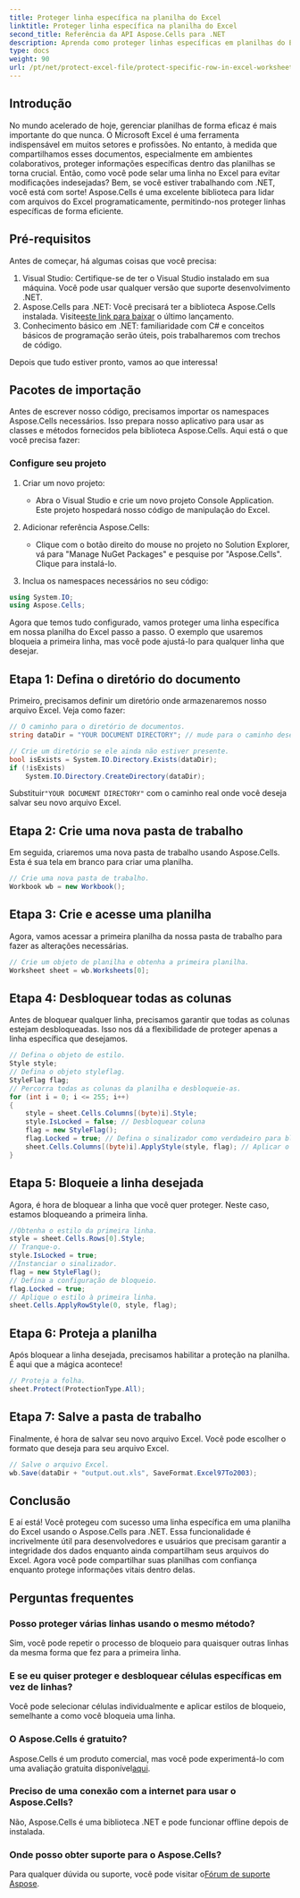 ```yaml
---
title: Proteger linha específica na planilha do Excel
linktitle: Proteger linha específica na planilha do Excel
second_title: Referência da API Aspose.Cells para .NET
description: Aprenda como proteger linhas específicas em planilhas do Excel usando Aspose.Cells para .NET. Um guia passo a passo personalizado para desenvolvedores.
type: docs
weight: 90
url: /pt/net/protect-excel-file/protect-specific-row-in-excel-worksheet/
---
```

## Introdução

No mundo acelerado de hoje, gerenciar planilhas de forma eficaz é mais importante do que nunca. O Microsoft Excel é uma ferramenta indispensável em muitos setores e profissões. No entanto, à medida que compartilhamos esses documentos, especialmente em ambientes colaborativos, proteger informações específicas dentro das planilhas se torna crucial. Então, como você pode selar uma linha no Excel para evitar modificações indesejadas? Bem, se você estiver trabalhando com .NET, você está com sorte! Aspose.Cells é uma excelente biblioteca para lidar com arquivos do Excel programaticamente, permitindo-nos proteger linhas específicas de forma eficiente.

## Pré-requisitos

Antes de começar, há algumas coisas que você precisa:

1. Visual Studio: Certifique-se de ter o Visual Studio instalado em sua máquina. Você pode usar qualquer versão que suporte desenvolvimento .NET.
2.  Aspose.Cells para .NET: Você precisará ter a biblioteca Aspose.Cells instalada. Visite[este link para baixar](https://releases.aspose.com/cells/net/) o último lançamento.
3. Conhecimento básico em .NET: familiaridade com C# e conceitos básicos de programação serão úteis, pois trabalharemos com trechos de código.

Depois que tudo estiver pronto, vamos ao que interessa!

## Pacotes de importação

Antes de escrever nosso código, precisamos importar os namespaces Aspose.Cells necessários. Isso prepara nosso aplicativo para usar as classes e métodos fornecidos pela biblioteca Aspose.Cells. Aqui está o que você precisa fazer:

### Configure seu projeto

1. Criar um novo projeto:
   - Abra o Visual Studio e crie um novo projeto Console Application. Este projeto hospedará nosso código de manipulação do Excel.

2. Adicionar referência Aspose.Cells:
   - Clique com o botão direito do mouse no projeto no Solution Explorer, vá para "Manage NuGet Packages" e pesquise por "Aspose.Cells". Clique para instalá-lo.

3. Inclua os namespaces necessários no seu código:
```csharp
using System.IO;
using Aspose.Cells;
```

Agora que temos tudo configurado, vamos proteger uma linha específica em nossa planilha do Excel passo a passo. O exemplo que usaremos bloqueia a primeira linha, mas você pode ajustá-lo para qualquer linha que desejar.

## Etapa 1: Defina o diretório do documento

Primeiro, precisamos definir um diretório onde armazenaremos nosso arquivo Excel. Veja como fazer:

```csharp
// O caminho para o diretório de documentos.
string dataDir = "YOUR DOCUMENT DIRECTORY"; // mude para o caminho desejado.

// Crie um diretório se ele ainda não estiver presente.
bool isExists = System.IO.Directory.Exists(dataDir);
if (!isExists)
    System.IO.Directory.CreateDirectory(dataDir);
```

 Substituir`"YOUR DOCUMENT DIRECTORY"` com o caminho real onde você deseja salvar seu novo arquivo Excel.

## Etapa 2: Crie uma nova pasta de trabalho

Em seguida, criaremos uma nova pasta de trabalho usando Aspose.Cells. Esta é sua tela em branco para criar uma planilha.

```csharp
// Crie uma nova pasta de trabalho.
Workbook wb = new Workbook();
```

## Etapa 3: Crie e acesse uma planilha

Agora, vamos acessar a primeira planilha da nossa pasta de trabalho para fazer as alterações necessárias.

```csharp
// Crie um objeto de planilha e obtenha a primeira planilha.
Worksheet sheet = wb.Worksheets[0];
```

## Etapa 4: Desbloquear todas as colunas

Antes de bloquear qualquer linha, precisamos garantir que todas as colunas estejam desbloqueadas. Isso nos dá a flexibilidade de proteger apenas a linha específica que desejamos.

```csharp
// Defina o objeto de estilo.
Style style;
// Defina o objeto styleflag.
StyleFlag flag;
// Percorra todas as colunas da planilha e desbloqueie-as.
for (int i = 0; i <= 255; i++)
{
    style = sheet.Cells.Columns[(byte)i].Style;
    style.IsLocked = false; // Desbloquear coluna
    flag = new StyleFlag();
    flag.Locked = true; // Defina o sinalizador como verdadeiro para bloqueio
    sheet.Cells.Columns[(byte)i].ApplyStyle(style, flag); // Aplicar o estilo
}
```

## Etapa 5: Bloqueie a linha desejada

Agora, é hora de bloquear a linha que você quer proteger. Neste caso, estamos bloqueando a primeira linha.

```csharp
//Obtenha o estilo da primeira linha.
style = sheet.Cells.Rows[0].Style;
// Tranque-o.
style.IsLocked = true;
//Instanciar o sinalizador.
flag = new StyleFlag();
// Defina a configuração de bloqueio.
flag.Locked = true;
// Aplique o estilo à primeira linha.
sheet.Cells.ApplyRowStyle(0, style, flag);
```

## Etapa 6: Proteja a planilha

Após bloquear a linha desejada, precisamos habilitar a proteção na planilha. É aqui que a mágica acontece!

```csharp
// Proteja a folha.
sheet.Protect(ProtectionType.All);
```

## Etapa 7: Salve a pasta de trabalho

Finalmente, é hora de salvar seu novo arquivo Excel. Você pode escolher o formato que deseja para seu arquivo Excel.

```csharp
// Salve o arquivo Excel.
wb.Save(dataDir + "output.out.xls", SaveFormat.Excel97To2003);
```

## Conclusão

E aí está! Você protegeu com sucesso uma linha específica em uma planilha do Excel usando o Aspose.Cells para .NET. Essa funcionalidade é incrivelmente útil para desenvolvedores e usuários que precisam garantir a integridade dos dados enquanto ainda compartilham seus arquivos do Excel. Agora você pode compartilhar suas planilhas com confiança enquanto protege informações vitais dentro delas.

## Perguntas frequentes

### Posso proteger várias linhas usando o mesmo método?  
Sim, você pode repetir o processo de bloqueio para quaisquer outras linhas da mesma forma que fez para a primeira linha.

### E se eu quiser proteger e desbloquear células específicas em vez de linhas?  
Você pode selecionar células individualmente e aplicar estilos de bloqueio, semelhante a como você bloqueia uma linha.

### O Aspose.Cells é gratuito?  
 Aspose.Cells é um produto comercial, mas você pode experimentá-lo com uma avaliação gratuita disponível[aqui](https://releases.aspose.com/).

### Preciso de uma conexão com a internet para usar o Aspose.Cells?  
Não, Aspose.Cells é uma biblioteca .NET e pode funcionar offline depois de instalada.

### Onde posso obter suporte para o Aspose.Cells?  
 Para qualquer dúvida ou suporte, você pode visitar o[Fórum de suporte Aspose](https://forum.aspose.com/c/cells/9).